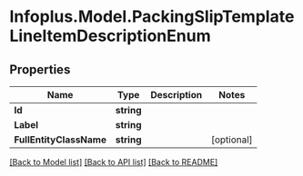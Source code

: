 # Infoplus.Model.PackingSlipTemplateLineItemDescriptionEnum
## Properties

Name | Type | Description | Notes
------------ | ------------- | ------------- | -------------
**Id** | **string** |  | 
**Label** | **string** |  | 
**FullEntityClassName** | **string** |  | [optional] 

[[Back to Model list]](../README.md#documentation-for-models) [[Back to API list]](../README.md#documentation-for-api-endpoints) [[Back to README]](../README.md)

